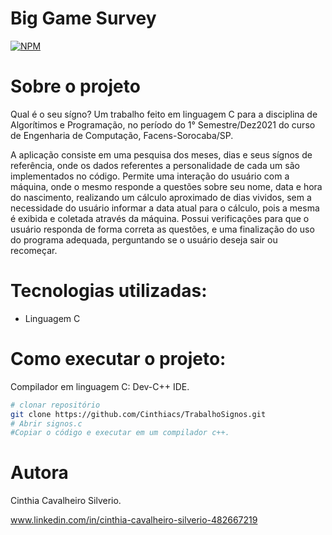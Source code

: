 # Big Game Survey 
[![NPM](https://img.shields.io/npm/l/react)](https://github.com/devsuperior/sds1-wmazoni/blob/master/LICENSE) 

# Sobre o projeto

Qual é o seu sígno?
Um trabalho feito em linguagem C para a disciplina de Algorítimos e Programação, no período do 1° Semestre/Dez2021 do curso de Engenharia de Computação, Facens-Sorocaba/SP.

A aplicação consiste em uma pesquisa dos meses, dias e seus sígnos de referência,  onde os dados referentes a personalidade de cada um são implementados no código.
Permite uma interação do usuário com a máquina, onde o mesmo responde a questões sobre seu nome, data e hora do nascimento, realizando um cálculo aproximado de dias vividos,  sem a necessidade do usuário informar a data atual para o cálculo, pois a mesma é exibida e coletada através da máquina.
Possui verificações para que o usuário responda de forma correta as questões, e uma finalização do uso do programa adequada, perguntando se o usuário deseja sair ou recomeçar.

# Tecnologias utilizadas:
- Linguagem C

# Como executar o projeto:

Compilador em linguagem C:
Dev-C++ IDE.

```bash
# clonar repositório
git clone https://github.com/Cinthiacs/TrabalhoSignos.git
# Abrir signos.c 
#Copiar o código e executar em um compilador c++.

```
# Autora

Cinthia Cavalheiro Silverio.

www.linkedin.com/in/cinthia-cavalheiro-silverio-482667219







